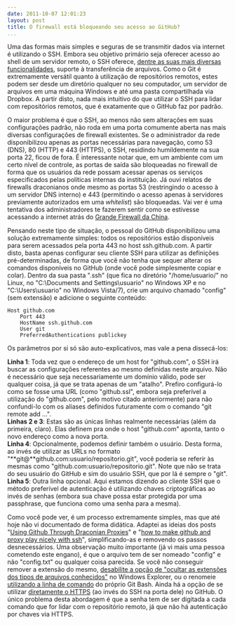 ```yaml
---
date: 2011-10-07 12:01:23
layout: post
title: O firewall está bloqueando seu acesso ao GitHub?
...
```


Uma das formas mais simples e seguras de se transmitir dados via internet é utilizando o SSH. Embora seu objetivo primário seja oferecer acesso ao shell de um servidor remoto, o SSH oferece, [dentre as suas mais diversas funcionalidades](http://en.wikipedia.org/wiki/Secure_Shell#Uses), suporte à transferência de arquivos. Como o Git é extremamente versátil quanto à utilização de repositórios remotos, estes podem ser desde um diretório qualquer no seu computador, um servidor de arquivos em uma máquina Windows e até uma pasta compartilhada via Dropbox. A partir disto, nada mais intuitivo do que utilizar o SSH para lidar com repositórios remotos, que é exatamente que o GitHub faz por padrão.

O maior problema é que o SSH, ao menos não sem alterações em suas configurações padrão, não roda em uma porta comumente aberta nas mais diversas configurações de firewall existentes. Se o administrador da rede disponibilizou apenas as portas necessárias para navegação, como 53 (DNS), 80 (HTTP) e 443 (HTTPS), o SSH, residindo humildemente na sua porta 22, ficou de fora. É interessante notar que, em um ambiente com um certo nível de controle, as portas de saída são bloqueadas no firewall de forma que os usuários da rede possam acessar apenas os serviços especificados pelas políticas internas da instituição. Já ouvi relatos de firewalls draconianos onde mesmo as portas 53 (restringindo o acesso à um servidor DNS interno) e 443 (permitindo o acesso apenas à servidores previamente autorizados em uma _whitelist_) são bloqueadas. Vai ver é uma tentativa dos administradores te fazerem sentir como se estivesse acessando a internet atrás do [Grande Firewall da China](http://computerworld.uol.com.br/seguranca/2007/09/13/idgnoticia.2007-09-13.5290686105/).

Pensando neste tipo de situação, o pessoal do GitHub disponibilizou uma solução extremamente simples: todos os repositórios estão disponíveis para serem acessados pela porta 443 no host ssh.github.com. A partir disto, basta apenas configurar seu cliente SSH para utilizar as definições pré-determinadas, de forma que você não tenha que sequer alterar os comandos disponíveis no GitHub (onde você pode simplesmente copiar e colar). Dentro da sua pasta ".ssh" (que fica no diretório "/home/usuario/" no Linux, no "C:\Documents and Settings\usuario\" no Windows XP e no "C:\Users\usuario\" no Windows Vista/7), crie um arquivo chamado "config" (sem extensão) e adicione o seguinte conteúdo:

    Host github.com
        Port 443
        HostName ssh.github.com
        User git
        PreferredAuthentications publickey

Os parâmetros por si só são auto-explicativos, mas vale a pena dissecá-los:

**Linha 1**: Toda vez que o endereço de um host for "github.com", o SSH irá buscar as configurações referentes ao mesmo definidas neste arquivo. Não é necessário que seja necessariamente um domínio válido, pode ser qualquer coisa, já que se trata apenas de um "atalho". Prefiro configurá-lo como se fosse uma URL (como "github.ssl", embora seja preferível a utilização do "github.com", pelo motivo citado anteriormente) para não confundí-lo com os aliases definidos futuramente com o comando "git remote add ...".  
**Linhas 2 e 3**: Estas são as únicas linhas realmente necessárias (além da primeira, claro). Elas definem pra onde o host "github.com" aponta, tanto o novo endereço como a nova porta.  
**Linha 4**: Opcionalmente, podemos definir também o usuário. Desta forma, ao invés de utilizar as URLs no formato "**git@**github.com:usuario/repositorio.git", você poderia se referir às mesmas como "github.com:usuario/repositorio.git". Note que não se trata do seu usuário do GitHub e sim do usuário SSH, que por lá é sempre o "git".  
**Linha 5**: Outra linha opcional. Aqui estamos dizendo ao cliente SSH que o método preferível de autenticação é utilizando chaves criptográficas ao invés de senhas (embora sua chave possa estar protegida por uma passphrase, que funciona como uma senha para a mesma).

Como você pode ver, é um processo extremamente simples, mas que até hoje não vi documentado de forma didática. Adaptei as ideias dos posts "[Using Github Through Draconian Proxies](http://returnbooleantrue.blogspot.com/2009/06/using-github-through-draconian-proxies.html)" e "[how to make github and proxy play nicely with ssh](http://skim.la/2010/02/22/how-to-make-github-and-proxy-play-nicely-with-ssh/)", simplificando-as e removendo os passos desnecessários. Uma observação muito importante (já vi mais uma pessoa cometendo este engano), é que o arquivo tem de ser nomeado "config" e não "config.txt" ou qualquer coisa parecida. Se você não conseguir remover a extensão do mesmo, [desabilite a opção de "ocultar as extensões dos tipos de arquivos conhecidos"](http://windows.microsoft.com/pt-BR/windows-vista/Show-or-hide-file-name-extensions) no Windows Explorer, ou o renomeie [utilizando a linha de comando](http://www.hardware.com.br/dicas/basico-linha-comando.html) do próprio Git Bash. Ainda há a opção de se utilizar [diretamente o HTTPS](https://github.com/blog/642-smart-http-support) (ao invés do SSH na porta dele) no GitHub. O único problema desta abordagem é que a senha tem de ser digitada a cada comando que for lidar com o repositório remoto, já que não há autenticação por chaves via HTTPS.
